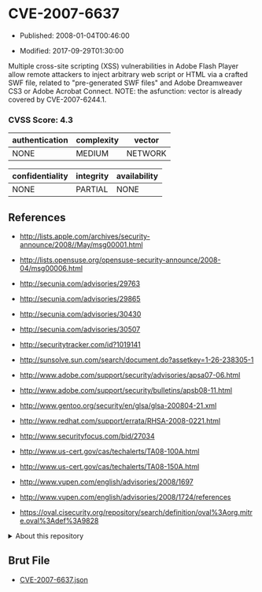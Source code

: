 # CVE-2007-6637

- Published: 2008-01-04T00:46:00

- Modified: 2017-09-29T01:30:00

Multiple cross-site scripting (XSS) vulnerabilities in Adobe Flash Player allow remote attackers to inject arbitrary web script or HTML via a crafted SWF file, related to "pre-generated SWF files" and Adobe Dreamweaver CS3 or Adobe Acrobat Connect.  NOTE: the asfunction: vector is already covered by CVE-2007-6244.1.

### CVSS Score: **4.3**

| authentication | complexity | vector |
| --- | --- | --- |
| NONE | MEDIUM | NETWORK |

| confidentiality | integrity | availability |
| --- | --- | --- |
| NONE | PARTIAL | NONE |

## References

* http://lists.apple.com/archives/security-announce/2008//May/msg00001.html

* http://lists.opensuse.org/opensuse-security-announce/2008-04/msg00006.html

* http://secunia.com/advisories/29763

* http://secunia.com/advisories/29865

* http://secunia.com/advisories/30430

* http://secunia.com/advisories/30507

* http://securitytracker.com/id?1019141

* http://sunsolve.sun.com/search/document.do?assetkey=1-26-238305-1

* http://www.adobe.com/support/security/advisories/apsa07-06.html

* http://www.adobe.com/support/security/bulletins/apsb08-11.html

* http://www.gentoo.org/security/en/glsa/glsa-200804-21.xml

* http://www.redhat.com/support/errata/RHSA-2008-0221.html

* http://www.securityfocus.com/bid/27034

* http://www.us-cert.gov/cas/techalerts/TA08-100A.html

* http://www.us-cert.gov/cas/techalerts/TA08-150A.html

* http://www.vupen.com/english/advisories/2008/1697

* http://www.vupen.com/english/advisories/2008/1724/references

* https://oval.cisecurity.org/repository/search/definition/oval%3Aorg.mitre.oval%3Adef%3A9828

<details>
<summary>About this repository</summary> 

  This repository is part of the project [Live Hack CVE](https://github.com/Live-Hack-CVE). Main website can be found [www.live-hack.org](https://www.live-hack.org) 
  
  Made by [Sn0wAlice](https://github.com/Sn0wAlice) for the people that care about security and need to have a feed of the latest CVEs. Hope you enjoy it, don't forget to star the repo and follow me on [Twitter](https://twitter.com/Sn0wAlice) and [Github](https://github.com/Sn0wAlice). And that is my [personnal website](https://www.alice-snow.me/)

  - [Home Page](https://github.com/Live-Hack-CVE)
  - [Framework](https://github.com/Live-Hack-CVE/cve-framework)
  - [CVE database](https://github.com/Live-Hack-CVE/full_database)
  - [Changelog](https://github.com/Live-Hack-CVE/Changelog)
</details>

## Brut File

* [CVE-2007-6637.json](https://raw.githubusercontent.com/Live-Hack-CVE/full_database/main/cves/2007/CVE-2007-6637.json)

